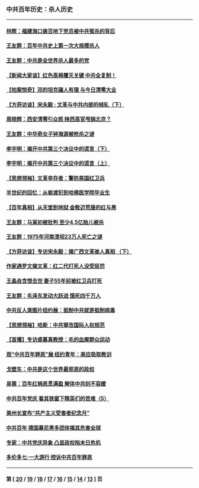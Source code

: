 ### 中共百年历史：杀人历史
---
#### [林辉：福建海口逾百地下党员被中共冤杀的背后](../../pages/nf1176106/n13878946.md?04260430) 
#### [王友群：百年中共史上第一次大规模杀人](../../pages/nf1176106/n13863785.md?04260430) 
#### [王友群：中共是全世界杀人最多的党](../../pages/nf1176106/n13860689.md?04260430) 
#### [【新闻大家谈】红色高棉覆灭关键 中共全复制！](../../pages/nf1176106/n13850222.md?04260430) 
#### [【拍案惊奇】邓的坦克碾人有理 与今日清零大业](../../pages/nf1176106/n13729574.md?04260430) 
#### [【方菲访谈】宋永毅 : 文革与中共内部的倾轧（下）](../../pages/nf1176106/n13486836.md?04260430) 
#### [周晓辉：西安清零引众怒 陕西高官甩锅北京？](../../pages/nf1176106/n13484627.md?04260430) 
#### [王友群：中华奇女子钟海源被枪杀之谜](../../pages/nf1176106/n13430555.md?04260430) 
#### [李宇明：揭开中共第三个决议中的谎言（下）](../../pages/nf1176106/n13389389.md?04260430) 
#### [李宇明：揭开中共第三个决议中的谎言（上）](../../pages/nf1176106/n13388697.md?04260430) 
#### [【思想领袖】文革幸存者：警防美国红卫兵](../../pages/nf1176106/n13339289.md?04260430) 
#### [半世纪的回忆：从偷渡犯到哈佛医学院毕业生](../../pages/nf1176106/n13345328.md?04260430) 
#### [【百年真相】从天堂到地狱 金敬迈荒唐的红与黑](../../pages/nf1176106/n13336995.md?04260430) 
#### [王友群：马寅初被批判 至少4.5亿胎儿被杀](../../pages/nf1176106/n13260313.md?04260430) 
#### [王友群：1975年河南溃坝23万人死亡之谜](../../pages/nf1176106/n13231576.md?04260430) 
#### [【方菲访谈】专访宋永毅：揭广西文革骇人真相 （下）](../../pages/nf1176106/n13209074.md?04260430) 
#### [作家遇罗文揭文革：红二代打死人没受惩罚](../../pages/nf1176106/n13205254.md?04260430) 
#### [王晶垚含恨去世 妻子55年前被红卫兵打死](../../pages/nf1176106/n13203590.md?04260430) 
#### [王友群：毛泽东发动大跃进 饿死四千万人](../../pages/nf1176106/n13177158.md?04260430) 
#### [中共反人类图片纽约展：抵制中共就是抵制病毒](../../pages/nf1176106/n13115371.md?04260430) 
#### [【思想领袖】哈斯：中共窜改国际人权规范](../../pages/nf1176106/n13053647.md?04260430) 
#### [【首播】专访盛慕真教授：毛的血腥群众运动](../../pages/nf1176106/n13091782.md?04260430) 
#### [观“中共百年罪恶”展 纽约青年：美应吸取教训](../../pages/nf1176106/n13085246.md?04260430) 
#### [戈壁东：中共是这个世界最邪恶的政权](../../pages/nf1176106/n13085641.md?04260430) 
#### [易蓉：百年红祸恶贯满盈 解体中共刻不容缓](../../pages/nf1176106/n13084455.md?04260430) 
#### [中共百年党庆 看其铁窗下精英们的苦难（5）](../../pages/nf1176106/n13076766.md?04260430) 
#### [美州长宣布“共产主义受害者纪念月”](../../pages/nf1176106/n13074024.md?04260430) 
#### [中共百年 德国慕尼黑多团体揭其危害全球](../../pages/nf1176106/n13068873.md?04260430) 
#### [专家：中共党庆异象 凸显政权陷末日危机](../../pages/nf1176106/n13067084.md?04260430) 
#### [多伦多七·一大游行 控诉中共百年罪恶](../../pages/nf1176106/n13062043.md?04260430) 

---
#### 第 [ [20](./20.md?04260430) / [19](./19.md?04260430) / [18](./18.md?04260430) / [17](./17.md?04260430) / [16](./16.md?04260430) / [15](./15.md?04260430) / [14](./14.md?04260430) / [13](./13.md?04260430) ] 页
